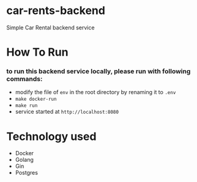 # car-rents-backend
Simple Car Rental backend service

# How To Run

### to run this backend service locally, please run with following commands:

- modify the file of `env` in the root directory by renaming it to `.env`
- `make docker-run`
- `make run`
- service started at `http://localhost:8080`

# Technology used
- Docker
- Golang
- Gin
- Postgres